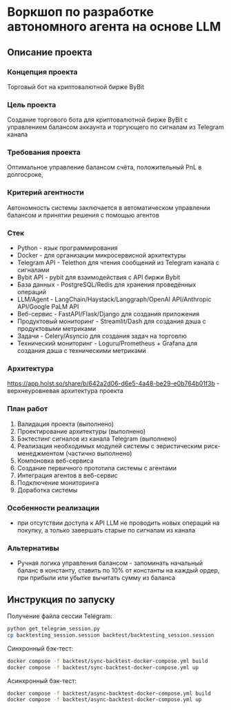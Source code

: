 # Воркшоп по разработке автономного агента на основе LLM

## Описание проекта 

### Концепция проекта
Торговый бот на криптовалютной бирже ByBit

### Цель проекта
Создание торгового бота для криптовалютной бирже ByBit с управлением балансом аккаунта и торгующего по сигналам из Telegram канала

### Требования проекта
Оптимальное управление балансом счёта, положительный PnL в долгосроке, 

### Критерий агентности
Автономность системы заключается в автоматическом управлении балансом и принятии решения с помощью агентов

### Стек

- Python - язык программирования
- Docker - для организации микросервисной архитектуры
- Telegram API - Telethon для чтения сообщений из Telegram канала с сигналами
- Bybit API - pybit для взаимодействия с API биржи Bybit
- База данных - PostgreSQL/Redis для хранения проведённых операций
- LLM/Agent - LangChain/Haystack/Langgraph/OpenAI API/Anthropic API/Google PaLM API
- Веб-сервис - FastAPI/Flask/Django для создания приложения
- Продуктовый мониторинг - Streamlit/Dash для создания дэша с продуктовыми метриками
- Задачи - Celery/Asyncio для создания задач на торговлю
- Технический мониторинг - Loguru/Prometheus + Grafana  для создания дэша с техническими метриками


### Архитектура

https://app.holst.so/share/b/642a2d06-d6e5-4a48-be29-e0b764b01f3b - верхнеуровневая архитектура проекта


### План работ

1) Валидация проекта (выполнено)
2) Проектирование архитектуры (выполнено)
3) Бэктестинг сигналов из канала Telegram (выполнено)
4) Реализация необходимых модулей системы с эвристическим риск-менеджментом (частично выполнено)
5) Компоновка веб-сервиса
6) Создание первичного прототипа системы с агентами
7) Интеграция агентов в веб-сервис
8) Подключение мониторинга
9) Доработка системы


### Особенности реализации

- при отсутствии доступа к API LLM не проводить новых операций на покупку, а только завершать старые по сигналам из канала


### Альтернативы

- Ручная логика управления балансом - запоминать начальный баланс в константу, ставить по 10% от константы на каждый ордер, при прибыли или убытке вычитать сумму из баланса

## Инструкция по запуску

Получение файла сессии Telegram:
```bash
python get_telegram_session.py
cp backtesting_session.session backtest/backtesting_session.session
```

Синхронный бэк-тест:
```bash
docker compose -f backtest/sync-backtest-docker-compose.yml build
docker compose -f backtest/sync-backtest-docker-compose.yml up
```

Асинхронный бэк-тест:
```bash
docker compose -f backtest/async-backtest-docker-compose.yml build
docker compose -f backtest/async-backtest-docker-compose.yml up
```

